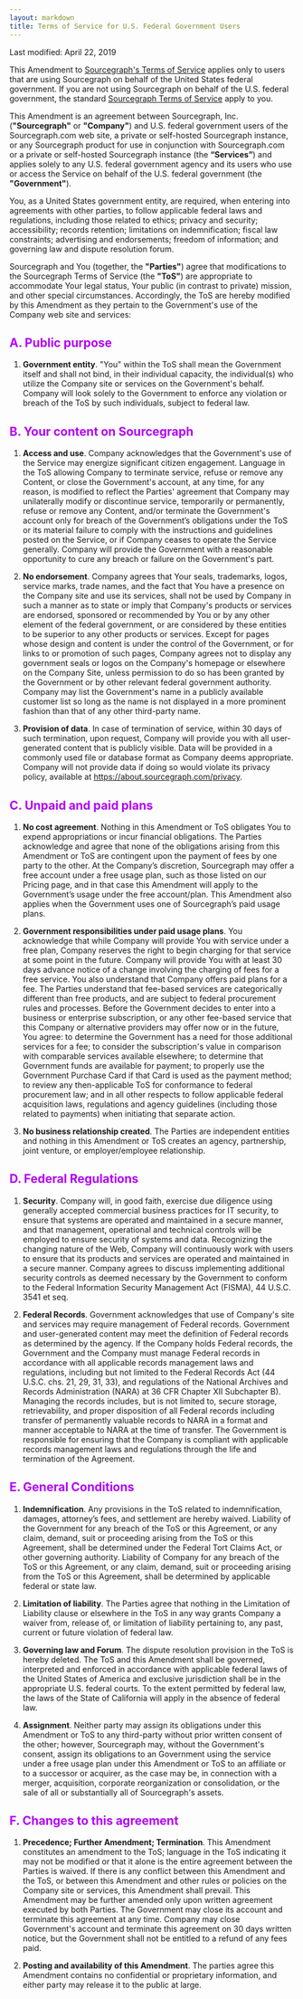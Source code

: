```yaml
---
layout: markdown
title: Terms of Service for U.S. Federal Government Users
---
```


Last modified: April 22, 2019

This Amendment to [Sourcegraph's Terms of Service](/terms) applies only to users that are using Sourcegraph on behalf of the United States federal government. If you are not using Sourcegraph on behalf of the U.S. federal government, the standard [Sourcegraph Terms of Service](/terms) apply to you.

This Amendment is an agreement between Sourcegraph, Inc. (**"Sourcegraph"** or **"Company"**) and U.S. federal government users of the Sourcegraph.com web site, a private or self-hosted Sourcegraph instance, or any Sourcegraph product for use in conjunction with Sourcegraph.com or a private or self-hosted Sourcegraph instance (the **“Services”**) and applies solely to any U.S. federal government agency and its users who use or access the Service on behalf of the U.S. federal government (the **"Government"**).

You, as a United States government entity, are required, when entering into agreements with other parties, to follow applicable federal laws and regulations, including those related to ethics; privacy and security; accessibility; records retention; limitations on indemnification; fiscal law constraints; advertising and endorsements; freedom of information; and governing law and dispute resolution forum.

Sourcegraph and You (together, the **"Parties"**) agree that modifications to the Sourcegraph Terms of Service (the **"ToS"**) are appropriate to accommodate Your legal status, Your public (in contrast to private) mission, and other special circumstances. Accordingly, the ToS are hereby modified by this Amendment as they pertain to the Government's use of the Company web site and services:

<span style="color:#b200f8;">

## A. Public purpose

</span>

1. **Government entity**. "You" within the ToS shall mean the Government itself and shall not bind, in their individual capacity, the individual(s) who utilize the Company site or services on the Government's behalf. Company will look solely to the Government to enforce any violation or breach of the ToS by such individuals, subject to federal law.

<span style="color:#b200f8;">

## B. Your content on Sourcegraph

</span>

1. **Access and use**. Company acknowledges that the Government's use of the Service may energize significant citizen engagement. Language in the ToS allowing Company to terminate service, refuse or remove any Content, or close the Government's account, at any time, for any reason, is modified to reflect the Parties' agreement that Company may unilaterally modify or discontinue service, temporarily or permanently, refuse or remove any Content, and/or terminate the Government's account only for breach of the Government’s obligations under the ToS or its material failure to comply with the instructions and guidelines posted on the Service, or if Company ceases to operate the Service generally. Company will provide the Government with a reasonable opportunity to cure any breach or failure on the Government's part.

2. **No endorsement**. Company agrees that Your seals, trademarks, logos, service marks, trade names, and the fact that You have a presence on the Company site and use its services, shall not be used by Company in such a manner as to state or imply that Company's products or services are endorsed, sponsored or recommended by You or by any other element of the federal government, or are considered by these entities to be superior to any other products or services. Except for pages whose design and content is under the control of the Government, or for links to or promotion of such pages, Company agrees not to display any government seals or logos on the Company's homepage or elsewhere on the Company Site, unless permission to do so has been granted by the Government or by other relevant federal government authority. Company may list the Government's name in a publicly available customer list so long as the name is not displayed in a more prominent fashion than that of any other third-party name.

3. **Provision of data**. In case of termination of service, within 30 days of such termination, upon request, Company will provide you with all user-generated content that is publicly visible. Data will be provided in a commonly used file or database format as Company deems appropriate. Company will not provide data if doing so would violate its privacy policy, available at https://about.sourcegraph.com/privacy.

<span style="color:#b200f8;">

## C. Unpaid and paid plans

</span>

1. **No cost agreement**. Nothing in this Amendment or ToS obligates You to expend appropriations or incur financial obligations. The Parties acknowledge and agree that none of the obligations arising from this Amendment or ToS are contingent upon the payment of fees by one party to the other. At the Company’s discretion, Sourcegraph may offer a free account under a free usage plan, such as those listed on our Pricing page, and in that case this Amendment will apply to the Government’s usage under the free account/plan. This Amendment also applies when the Government uses one of Sourcegraph’s paid usage plans.

2. **Government responsibilities under paid usage plans**. You acknowledge that while Company will provide You with service under a free plan, Company reserves the right to begin charging for that service at some point in the future. Company will provide You with at least 30 days advance notice of a change involving the charging of fees for a free service. You also understand that Company offers paid plans for a fee. The Parties understand that fee-based services are categorically different than free products, and are subject to federal procurement rules and processes. Before the Government decides to enter into a business or enterprise subscription, or any other fee-based service that this Company or alternative providers may offer now or in the future, You agree: to determine the Government has a need for those additional services for a fee; to consider the subscription's value in comparison with comparable services available elsewhere; to determine that Government funds are available for payment; to properly use the Government Purchase Card if that Card is used as the payment method; to review any then-applicable ToS for conformance to federal procurement law; and in all other respects to follow applicable federal acquisition laws, regulations and agency guidelines (including those related to payments) when initiating that separate action.

3. **No business relationship created**. The Parties are independent entities and nothing in this Amendment or ToS creates an agency, partnership, joint venture, or employer/employee relationship.

<span style="color:#b200f8;">

## D. Federal Regulations

</span>

1. **Security**. Company will, in good faith, exercise due diligence using generally accepted commercial business practices for IT security, to ensure that systems are operated and maintained in a secure manner, and that management, operational and technical controls will be employed to ensure security of systems and data. Recognizing the changing nature of the Web, Company will continuously work with users to ensure that its products and services are operated and maintained in a secure manner. Company agrees to discuss implementing additional security controls as deemed necessary by the Government to conform to the Federal Information Security Management Act (FISMA), 44 U.S.C. 3541 et seq.

2. **Federal Records**. Government acknowledges that use of Company's site and services may require management of Federal records. Government and user-generated content may meet the definition of Federal records as determined by the agency. If the Company holds Federal records, the Government and the Company must manage Federal records in accordance with all applicable records management laws and regulations, including but not limited to the Federal Records Act (44 U.S.C. chs. 21, 29, 31, 33), and regulations of the National Archives and Records Administration (NARA) at 36 CFR Chapter XII Subchapter B). Managing the records includes, but is not limited to, secure storage, retrievability, and proper disposition of all Federal records including transfer of permanently valuable records to NARA in a format and manner acceptable to NARA at the time of transfer. The Government is responsible for ensuring that the Company is compliant with applicable records management laws and regulations through the life and termination of the Agreement.

<span style="color:#b200f8;">

## E. General Conditions

</span>

1. **Indemnification**. Any provisions in the ToS related to indemnification, damages, attorney’s fees, and settlement are hereby waived. Liability of the Government for any breach of the ToS or this Agreement, or any claim, demand, suit or proceeding arising from the ToS or this Agreement, shall be determined under the Federal Tort Claims Act, or other governing authority. Liability of Company for any breach of the ToS or this Agreement, or any claim, demand, suit or proceeding arising from the ToS or this Agreement, shall be determined by applicable federal or state law.

2. **Limitation of liability**. The Parties agree that nothing in the Limitation of Liability clause or elsewhere in the ToS in any way grants Company a waiver from, release of, or limitation of liability pertaining to, any past, current or future violation of federal law.

3. **Governing law and Forum**. The dispute resolution provision in the ToS is hereby deleted. The ToS and this Amendment shall be governed, interpreted and enforced in accordance with applicable federal laws of the United States of America and exclusive jurisdiction shall be in the appropriate U.S. federal courts. To the extent permitted by federal law, the laws of the State of California will apply in the absence of federal law.

4. **Assignment**. Neither party may assign its obligations under this Amendment or ToS to any third-party without prior written consent of the other; however, Sourcegraph may, without the Government's consent, assign its obligations to an Government using the service under a free usage plan under this Amendment or ToS to an affiliate or to a successor or acquirer, as the case may be, in connection with a merger, acquisition, corporate reorganization or consolidation, or the sale of all or substantially all of Sourcegraph's assets.

<span style="color:#b200f8;">

## F. Changes to this agreement

</span>

1. **Precedence; Further Amendment; Termination**. This Amendment constitutes an amendment to the ToS; language in the ToS indicating it may not be modified or that it alone is the entire agreement between the Parties is waived. If there is any conflict between this Amendment and the ToS, or between this Amendment and other rules or policies on the Company site or services, this Amendment shall prevail. This Amendment may be further amended only upon written agreement executed by both Parties. The Government may close its account and terminate this agreement at any time. Company may close Government's account and terminate this agreement on 30 days written notice, but the Government shall not be entitled to a refund of any fees paid.

2. **Posting and availability of this Amendment**. The parties agree this Amendment contains no confidential or proprietary information, and either party may release it to the public at large.
